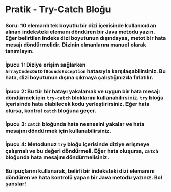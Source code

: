 # Pratik - Try-Catch Bloğu

### Soru: 10 elemanlı tek boyutlu bir dizi içerisinde kullanıcıdan alınan indeksteki elemanı döndüren bir Java metodu yazın. Eğer belirtilen indeks dizi boyutunun dışındaysa, metot bir hata mesajı döndürmelidir. Dizinin elmanlarını manuel olarak tanımlayın.

### İpucu 1: Diziye erişim sağlarken `ArrayIndexOutOfBoundsException` hatasıyla karşılaşabilirsiniz. Bu hata, dizi boyutunun dışına çıkmaya çalıştığınızda fırlatılır.

### İpucu 2: Bu tür bir hatayı yakalamak ve uygun bir hata mesajı döndürmek için `try-catch` bloklarını kullanabilirsiniz. `try` bloğu içerisinde hata olabilecek kodu yerleştirirsiniz. Eğer hata olursa, kontrol `catch` bloğuna geçer.

### İpucu 3: `catch` bloğunda hata nesnesini yakalar ve hata mesajını döndürmek için kullanabilirsiniz.

### İpucu 4: Metodunuz `try` bloğu içerisinde diziye erişmeye çalışmalı ve bu değeri döndürmeli. Eğer hata oluşursa, `catch` bloğunda hata mesajını döndürmelisiniz.

### Bu ipuçlarını kullanarak, belirli bir indeksteki dizi elemanını döndüren ve hata kontrolü yapan bir Java metodu yazınız. Bol şanslar!